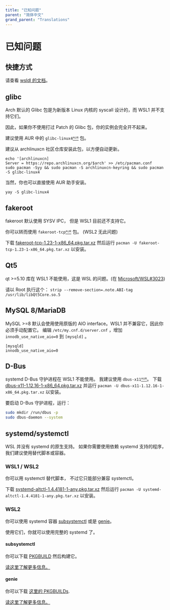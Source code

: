 ```yaml
---
title: "已知问题"
parent: "简体中文"
grand_parent: "Translations"
---
```

# 已知问题

## 快捷方式

请查看 [wsldl 的文档](https://git.io/wsldl-doc)。

## glibc
Arch 默认的 Glibc 包是为新版本 Linux 内核的 syscall 设计的，而 WSL1 并不支持它们。

因此，如果你不使用打过 Patch 的 Glibc 包，你的实例会完全开不起来。

建议使用 AUR 中的 `glibc-linux4`[ᴬᵁᴿ](https://aur.archlinux.org/packages/glibc-linux4) 包。

建议从 archlinuxcn 社区仓库安装此包，以方便自动更新。
```
echo '[archlinuxcn]
Server = https://repo.archlinuxcn.org/$arch' >> /etc/pacman.conf
sudo pacman -Syy && sudo pacman -S archlinuxcn-keyring && sudo pacman -S glibc-linux4
```
当然，你也可以直接使用 AUR 助手安装。
```
yay -S glibc-linux4
```

## fakeroot

fakeroot 默认使用 SYSV IPC，
但是 WSL1 目前还不支持它。

你可以转而使用 `fakeroot-tcp`[ᴬᵁᴿ](https://aur.archlinux.org/packages/fakeroot-tcp/) 包。 (WSL2 无此问题)

下载 [fakeroot-tcp-1.23-1-x86_64.pkg.tar.xz](https://github.com/yuk7/arch-prebuilt/releases/download/18082100/fakeroot-tcp-1.23-1-x86_64.pkg.tar.xz) 然后运行 `pacman -U fakeroot-tcp-1.23-1-x86_64.pkg.tar.xz` 以安装。

## Qt5

qt >=5.10 库在 WSL1 不能使用，这是 WSL 的问题。(在 [Microsoft/WSL#3023](https://github.com/Microsoft/WSL/issues/3023))

请以 Root 执行这个：
`strip --remove-section=.note.ABI-tag /usr/lib/libQt5Core.so.5`

## MySQL 8/MariaDB

MySQL >=8 默认会使用使用原版的 AIO interface。WSL1 并不兼容它，因此你必须手动配置它。
编辑 `/etc/my.cnf.d/server.cnf` ，增加 `innodb_use_native_aio=0` 到 `[mysqld]` 。

```text
[mysqld]
innodb_use_native_aio=0
```

## D-Bus

systemd D-Bus 守护进程在 WSL1 不能使用。
我建议使用 `dbus-x11`[ᴬᵁᴿ](https://aur.archlinux.org/packages/dbus-x11/)。
下载 [dbus-x11-1.12.16-1-x86_64.pkg.tar.xz](https://github.com/yuk7/arch-prebuilt/releases/download/20051200/dbus-x11-1.12.16-1-x86_64.pkg.tar.xz) 并运行 `pacman -U dbus-x11-1.12.16-1-x86_64.pkg.tar.xz` 以安装。

要启动 D-Bus 守护进程，运行：

```bash
sudo mkdir /run/dbus -p
sudo dbus-daemon --system
```

## systemd/systemctl

WSL 并没有 systemd 的原生支持。
如果你需要使用依赖 systemd 支持的程序，我们建议使用替代脚本或容器。

### WSL1 / WSL2

你可以用 systemctl 替代脚本，
不过它只能部分兼容 systemctl。

下载 [systemd-altctl-1.4.4181-1-any.pkg.tar.xz](https://github.com/yuk7/arch-systemctl-alt/releases/download/1.4.4181-1/systemd-altctl-1.4.4181-1-any.pkg.tar.xz) 然后运行 `pacman -U systemd-altctl-1.4.4181-1-any.pkg.tar.xz` 以安装。

### WSL2

你可以使用 systemd 容器 [subsystemctl](https://github.com/sorah/subsystemctl) 或是 [genie](https://github.com/arkane-systems/genie)。

使用它们，你就可以使用完整的 systemd 了。

#### subsystemctl

你可以下载 [PKGBUILD](https://raw.githubusercontent.com/sorah/arch.sorah.jp/master/aur-sorah/PKGBUILDs/subsystemctl/PKGBUILD) 然后构建它。

[读这里了解更多信息。](https://github.com/sorah/subsystemctl#usage)

#### genie

你可以下载 [这里的 PKGBUILDs](https://gist.github.com/arlllk/7001c521de601f01735af5ca440f03ae).

[读这里了解更多信息。](https://github.com/arkane-systems/genie#usage)
